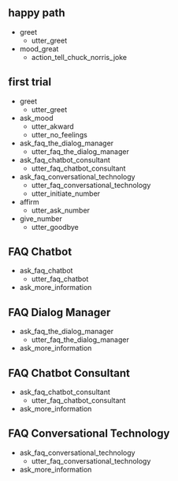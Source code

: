## happy path
* greet
  - utter_greet
* mood_great
  - action_tell_chuck_norris_joke

## first trial
* greet
  - utter_greet
* ask_mood
  - utter_akward
  - utter_no_feelings
* ask_faq_the_dialog_manager
  - utter_faq_the_dialog_manager
* ask_faq_chatbot_consultant
  - utter_faq_chatbot_consultant
* ask_faq_conversational_technology
  - utter_faq_conversational_technology
  - utter_initiate_number
* affirm
  - utter_ask_number
* give_number
  - utter_goodbye

## FAQ Chatbot

* ask_faq_chatbot
    - utter_faq_chatbot
* ask_more_information

## FAQ Dialog Manager
* ask_faq_the_dialog_manager
  - utter_faq_the_dialog_manager
* ask_more_information

## FAQ Chatbot Consultant
* ask_faq_chatbot_consultant
  - utter_faq_chatbot_consultant
* ask_more_information

## FAQ Conversational Technology
* ask_faq_conversational_technology
  - utter_faq_conversational_technology
* ask_more_information
